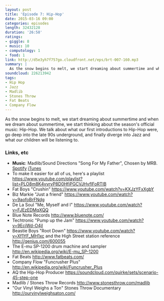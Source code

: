 ```yaml
---
layout: post
title: 'Episode 7: Hip-Hop'
date: 2015-03-16 09:00
categories: episodes
length: 32432128
duration: '26:58'
ratings:
- giggle: 8
- music: 10
- computology: 1
- food: 1
link: http://d5e3yh7f757go.cloudfront.net/eps/brt-007-160.mp3
summary: |
  As the snow begins to melt, we start dreaming about summertime and when we dream about summertime, we start thinking about the season's official music: Hip-Hop. We talk about what our first introductions to Hip-Hop were, go deep into the late 90s underground, and finally diverge into Jazz and what _our_ children will be listening to.
soundcloud: 226213942
tags:
- Hip Hop
- Jazz
- Madlib
- Stones Throw
- Fat Beats
- Company Flow
---
```

As the snow begins to melt, we start dreaming about summertime and when we dream about summertime, we start thinking about the season's official music: Hip-Hop. We talk about what our first introductions to Hip-Hop were, go deep into the late 90s underground, and finally diverge into Jazz and what _our_ children will be listening to.

<!-- more -->

### Links, etc

* <strong>Music</strong>: Madlib/Sound Directions "Song For My Father", Chosen by MRB. [Spotify](https://open.spotify.com/track/6GaHgaqNpzPgn31d4E5aJ0) [iTunes](https://itunes.apple.com/us/album/shades-blue-madlib-invades/id739355678)
* To make it easier for all of us, here's a playlist <https://www.youtube.com/playlist?list=PLO8m8K4vvrvP8D0HfiPGCVJHyflFoRTIB>
* Fat Boys "Crushin" <https://www.youtube.com/watch?v=KXJzYFxXgbY>
* Biz Markie "Just a friend" <https://www.youtube.com/watch?v=9aofoBrFNdg>
* De La Soul "Me, Myself and I" <https://www.youtube.com/watch?v=FJEzEDMqXQQ>
* Blue Note Records <http://www.bluenote.com/>
* Techtronic "Pump up the Jam" <https://www.youtube.com/watch?v=9EcjWd-O4jI>
* Beastie Boys "Root Down" <https://www.youtube.com/watch?v=Xf1YF_MH1xc> and the High Street station reference <http://genius.com/600055>
* The E-mu SP-1200 drum machine and sampler <http://en.wikipedia.org/wiki/E-mu_SP-1200>
* Fat Beats <http://www.fatbeats.com/>
* Company Flow "Funcrusher Plus" <http://en.wikipedia.org/wiki/Funcrusher_Plus>
* AQ the Hip-Hop Producer <https://soundcloud.com/quirke/sets/scenario-45-step-one>
* Madlib / Stones Throw Records <http://www.stonesthrow.com/madlib>
* "Our Vinyl Weighs a Ton" Stones Throw Documentary <http://ourvinylweighsaton.com/>
